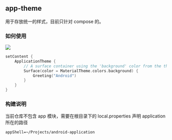## app-theme
用于存放统一的样式，目前只针对 compose 的。

### 如何使用
[![](https://jitpack.io/v/foodiestudio/app-theme.svg)](https://jitpack.io/#foodiestudio/app-theme)

```kotlin
setContent {
    ApplicationTheme {
        // A surface container using the 'background' color from the theme
        Surface(color = MaterialTheme.colors.background) {
            Greeting("Android")
        }
    }
}
```

### 构建说明
当前仓库不包含 app 模块，需要在根目录下的 local.properties 声明 application 所在的路径

```
appShell=~/Projects/android-application
```
